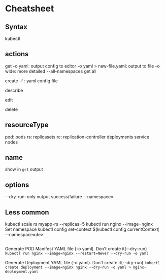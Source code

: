 # Cheatsheet

## Syntax
kubectl <action> <resourceType> <name> <options>

## actions
get
-o yaml: output config to editor
-o yaml > new-file.yaml: output to file
-o wide: more detailed
--all-namespaces
get all

create 
-f <filename>: yaml config file

describe

edit

delete

## resourceType
pod: pods
rs: replicasets 
rc: replication-controller
deployments
service
nodes

## name
show in `get` output

## options
--dry-run: only output success/failure
--namespace=<namespace>

## Less common

kubectl scale rs myapp-rs --replicas=5
kubectl run nginx --image=nginx
Set namespace
kubectl config set-context $(kubectl config currentContext) --namespace=dev

## 
Generate POD Manifest YAML file (-o yaml). Don't create it(--dry-run)
`kubectl run nginx --image=nginx --restart=Never --dry-run -o yaml`

Generate Deployment YAML file (-o yaml). Don't create it(--dry-run)
`kubectl create deployment --image=nginx nginx --dry-run -o yaml > nginx-deployment.yaml`
